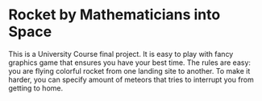 # Rocket by Mathematicians into Space

This is a University Course final project.
It is easy to play with fancy graphics game that ensures you have your best time.
The rules are easy: you are flying colorful rocket from one landing site to another.
To make it harder, you can specify amount of meteors that tries to interrupt you from getting to home.

